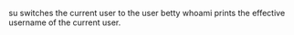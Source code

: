 su switches the current user to the user betty
whoami prints the effective username of the current user.
